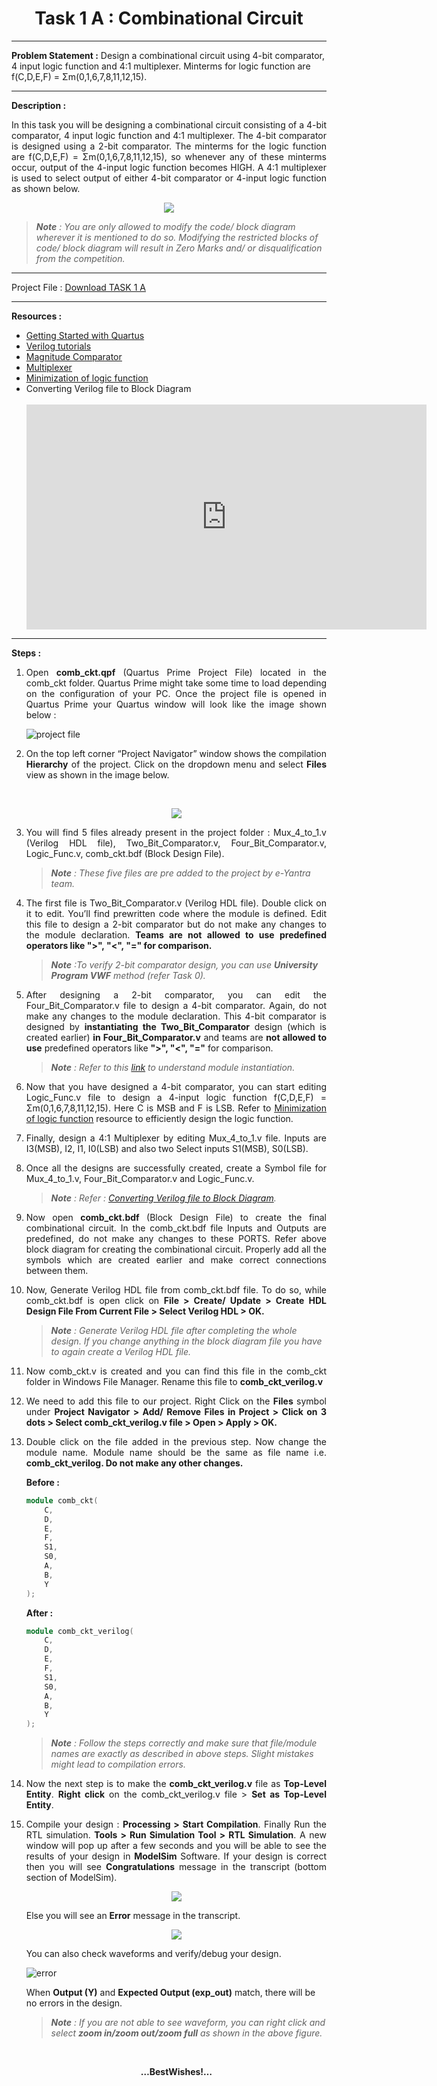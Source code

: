 <!-- <center><img src="http://mooc.e-yantra.org/img/eYantra_logo.svg" alt="e-yantra_logo" style="scale:75%;" /></center> -->

<style>
.back{
	position: fixed;
	width: 250px;
	height: 250px;
	top: 50%;
	left: 50%;
    margin-top: auto; 
    margin-left: auto; 
	opacity: 0.15;
    z-index: -1;
	}
</style>
<!-- <img src="http://mooc.e-yantra.org/img/EyantraLogoMini.png" class="back"> -->


<center><h1>Task 1 A : Combinational Circuit</h1></center>

<hr>
<b>Problem Statement :</b> Design a combinational circuit using 4-bit comparator, 4 input logic function and 4:1 multiplexer. Minterms for logic function are f(C,D,E,F) = Σm(0,1,6,7,8,11,12,15).
<hr>

<b>Description :</b><div align="justify" class="main"> <a name = "Resources"></a> In this task you will be designing a combinational circuit consisting of a 4-bit comparator, 4 input logic function and 4:1 multiplexer. The 4-bit comparator is designed using a 2-bit comparator. The minterms for the logic function are f(C,D,E,F) = Σm(0,1,6,7,8,11,12,15), so whenever any of these minterms occur, output of the 4-input logic function becomes HIGH. A 4:1 multiplexer is used to select output of either 4-bit comparator or 4-input logic function as shown below.</div>

<p align="center">
  <img src="./Task_1_A/3.jpg">
</p> 

> *__Note__ : You are only allowed to modify the code/ block diagram wherever it is mentioned to do so. Modifying the restricted blocks of code/ block diagram will result in Zero Marks and/ or disqualification from the competition.*  


<hr>
Project File : <u><a href="./project_files/comb_ckt.zip" download>Download TASK 1 A</a></u>
<hr>

<b>Resources :</b> <a name = "Resources1">
<ul>
<li><u><a href="../task_0/getting_started.md" target="_blank">Getting Started with Quartus</a></u></li>
<li><u><a href="https://www.chipverify.com/verilog/verilog-tutorial" target="_blank">Verilog tutorials</a></u></li>
<li><u><a href="https://www.geeksforgeeks.org/magnitude-comparator-in-digital-logic/" target="_blank">Magnitude Comparator</a></u></li>
<li><u><a href="https://www.geeksforgeeks.org/multiplexers-in-digital-logic/" target="_blank">Multiplexer</a></u></li>
<li><u><a href="https://www.geeksforgeeks.org/minimization-of-boolean-functions/" target="_blank">Minimization of logic function</a></u></li>
<li>Converting Verilog file to Block Diagram</li><br>
<center><iframe id="ytplayer" type="text/html" width="640" height="360"  src="https://www.youtube.com/embed/wBThTwBCkP4?autoplay=1&origin=http://example.com"  frameborder="0"></iframe></center>
</ul>

***

<b>Steps :</b>  

<ol>
<li><p align="justify" class="main">Open <b>comb_ckt.qpf</b> (Quartus Prime Project File) located in the comb_ckt folder. Quartus Prime might take some time to load depending on the configuration of your PC. Once the project file is opened in Quartus Prime your Quartus window will look like the image shown below :</p><a name = "SD"></a></li>

   <img src="./Task_1_A/1.jpg"
        alt="project file"
        style="float: center; margin-center: 10px;" />  

<li><p align="justify" class="main">On the top left corner “Project Navigator” window shows the compilation <b>Hierarchy</b> of the project. Click on the dropdown menu and select <b>Files</b> view as shown in the image below.</p></li><br />

  

<p align="center">
  <img src="./Task_1_A/2.jpg">
</p>  

<li><p align="justify" class="main">You will find 5 files already present in the project folder : 
Mux_4_to_1.v (Verilog HDL file), Two_Bit_Comparator.v, Four_Bit_Comparator.v, Logic_Func.v, comb_ckt.bdf (Block Design File).</p> </li>

> *__Note__ : These five files are pre added to the project by e-Yantra team.*  

<li><p align="justify" class="main">The first file is Two_Bit_Comparator.v (Verilog HDL file). Double click on it to edit. You’ll find prewritten code where the module is defined. Edit this file to design a 2-bit comparator but do not make any changes to the module declaration. <b>Teams are not allowed to use predefined operators like ">", "<", "=" for comparison.</b></p></li>

> *__Note__ :To verify 2-bit comparator design, you can use <b>University Program VWF</b> method (refer Task 0).*  

<li><p align="justify" class="main">After designing a 2-bit comparator, you can edit the Four_Bit_Comparator.v file to design a 4-bit comparator. Again, do not make any changes to the module declaration. This 4-bit comparator is designed by <b>instantiating the Two_Bit_Comparator</b> design (which is created earlier) <b>in Four_Bit_Comparator.v</b> and teams are <b>not allowed to use</b> predefined operators like <b>">", "<", "="</b> for comparison.</p></li>

> *__Note__ : Refer to this [link](https://www.chipverify.com/verilog/verilog-modules) to understand module instantiation.*


<li><p align="justify" class="main">Now that you have designed a 4-bit comparator, you can start editing Logic_Func.v file to design a 4-input logic function f(C,D,E,F) = Σm(0,1,6,7,8,11,12,15). Here C is MSB and F is LSB. Refer to <u><a href="https://www.geeksforgeeks.org/minimization-of-boolean-functions/" target="_blank">Minimization of logic function</a></u> resource to efficiently design the logic function.</p></li>


<li><p align="justify" class="main">Finally, design a 4:1 Multiplexer by editing Mux_4_to_1.v file. Inputs are I3(MSB), I2, I1, I0(LSB) and also two Select inputs S1(MSB), S0(LSB).</b> </p> </li>


<li><p align="justify" class="main">Once all the designs are successfully created, create a Symbol file for Mux_4_to_1.v, Four_Bit_Comparator.v and Logic_Func.v.</li> 

> *__Note__ : Refer : [Converting Verilog file to Block Diagram](https://youtu.be/wBThTwBCkP4).*

<li><p align="justify" class="main">Now open <b>comb_ckt.bdf</b> (Block Design File) to create the final combinational circuit. In the comb_ckt.bdf file Inputs and Outputs are predefined, do not make any changes to these PORTS. Refer above block diagram for creating the combinational circuit. Properly add all the symbols which are created earlier and make correct connections between them.</b></p></li>


<li><p align="justify" class="main">Now, Generate Verilog HDL file from comb_ckt.bdf file. To do so, while comb_ckt.bdf is open click on <b>File > Create/ Update > Create HDL Design File From Current File > Select Verilog HDL > OK.</b> </p> </li>

> *__Note__ : Generate Verilog HDL file after completing the whole design. If you change anything in the block diagram file you have to again create a Verilog HDL file.*

<li><p align="justify" class="main">Now comb_ckt.v is created and you can find this file in the comb_ckt folder in Windows File Manager. Rename this file to <b>comb_ckt_verilog.v</b></p> </li>

<li><p align="justify" class="main">We need to add this file to our project. Right Click on the <b>Files</b> symbol under <b>Project Navigator > Add/ Remove Files in Project > Click on 3 dots > Select comb_ckt_verilog.v file > Open > Apply > OK.</b> </p> </li>

<li><p align="justify" class="main">Double click on the file added in the previous step. Now change the module name. Module name should be the same as file name i.e. <b>comb_ckt_verilog. Do not make any other changes.</b></p> </li>

<b>Before :</b>

```verilog
module comb_ckt(
	C,
	D,
	E,
	F,
	S1,
	S0,
	A,
	B,
	Y
);
```

<b>After :</b>
```verilog
module comb_ckt_verilog(
	C,
	D,
	E,
	F,
	S1,
	S0,
	A,
	B,
	Y
);

```
<a name = "SD13"></a>

> *__Note__ : Follow the steps correctly and make sure that file/module names are exactly as described in above steps. Slight mistakes might lead to compilation errors.*  



<li><p align="justify" class="main">Now the next step is to make the <b>comb_ckt_verilog.v</b> file as <b>Top-Level Entity</b>. <b>Right click</b> on the comb_ckt_verilog.v file > <b>Set as Top-Level Entity</b>.</p></li>

<li><p align="justify" class="main">Compile your design : <b>Processing > Start Compilation</b>. Finally Run the RTL simulation. <b>Tools > Run Simulation Tool > RTL Simulation</b>. A new window will pop up after a few seconds and you will be able to see the results of your design in <b>ModelSim</b> Software. If your design is correct then you will see <b>Congratulations</b> message in the transcript (bottom section of ModelSim).</li>

	
<p align="center">
  <img src="./Task_1_A/4.jpg">
</p> 

Else you will see an <b>Error</b> message in the transcript.   

<p align="center">
  <img src="./Task_1_A/5.jpg">
</p> 

    

You can also check waveforms and verify/debug your design.  

<img src="./Task_1_A/6.jpg"
         alt="error"
         style="float: center; margin-center: 10px;" />

When <b>Output (Y)</b> and <b>Expected Output (exp_out)</b> match, there will be no errors in the design.

> *__Note__ : If you are not able to see waveform, you can right click and select <b>zoom in/zoom out/zoom full</b> as shown in the above figure.*


</ul>
<br />

<p align=center><b>…BestWishes!…</b></p>